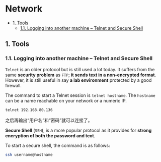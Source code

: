 # Network

<!-- TOC -->

- [1. Tools](#1-Tools)
  - [1.1. Logging into another machine – Telnet and Secure Shell](#11-Logging-into-another-machine-%E2%80%93-Telnet-and-Secure-Shell)

<!-- /TOC -->

## 1. Tools

### 1.1. Logging into another machine – Telnet and Secure Shell

`Telnet` is an older protocol but is still used a lot today. It suffers from the same **security problem** as `FTP`; **it sends text in a non-encrypted format**. However, it is still useful in say **a lab environment** protected by a good firewall.

The command to start a Telnet session is `telnet hostname`. The `hostname` can be a name reachable on your network or a numeric IP.

```bash
telnet 192.168.80.136
```

之后再输出“用户名”和“密码”就可以连接了。

**Secure Shell** (`SSH`), is a more popular protocol as it provides for **strong encryption of both the password and text**.

To start a secure shell, the command is as follows:

```bash
ssh username@hostname
```

